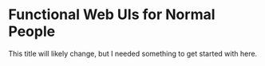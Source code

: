 # Functional Web UIs for Normal People

This title will likely change, but I needed something to get started with here.


